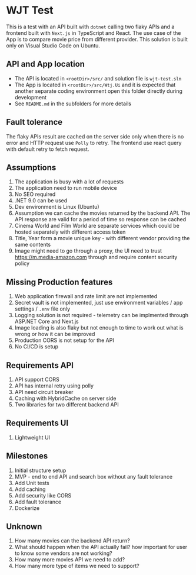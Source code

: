 # WJT Test

This is a test with an API built with `dotnet` calling two flaky APIs and a frontend built with `Next.js` in TypeScript and React.
The use case of the App is to compare movie price from different provider.
This solution is built only on Visual Studio Code on Ubuntu.

## API and App location

- The API is located in `<rootDir>/src/` and solution file is `wjt-test.sln`
- The App is located in `<rootDir>/src/Wtj.Ui` and it is expected that another separate coding environment open this folder directly during development
- See `README.md` in the subfolders for more details

## Fault tolerance

The flaky APIs result are cached on the server side only when there is no error and HTTP request use `Polly` to retry.
The frontend use react query with default retry to fetch request.

## Assumptions
1. The application is busy with a lot of requests
2. The application need to run mobile device
3. No SEO required
4. .NET 9.0 can be used
5. Dev environment is Linux (Ubuntu)
6. Assumption we can cache the movies returned by the backend API. The API response are valid for a period of time so response can be cached
7. Cinema World and Film World are separate services which could be hosted separately with different access token
8. Title, Year form a movie unique key - with different vendor providing the same contents
9. Image might need to go through a proxy, the UI need to trust https://m.media-amazon.com through and require content security policy

## Missing Production features
1. Web application firewall and rate limit are not implemented
2. Secret vault is not implemented, just use environment variables / app settings / `.env` file only
3. Logging solution is not required - telemetry can be implmented through ASP.NET Core and Next.js
4. Image loading is also flaky but not enough to time to work out what is wrong or how it can be improved
5. Production CORS is not setup for the API
6. No CI/CD is setup

## Requirements API
1. API support CORS
2. API has internal retry using polly
3. API need circuit breaker
4. Caching with HybridCache on server side
5. Two libraries for two different backend API

## Requirements UI
1. Lightweight UI

## Milestones
1. Initial structure setup
2. MVP - end to end API and search box without any fault tolerance
3. Add Unit tests
4. Add caching
5. Add security like CORS
6. Add fault tolerance
7. Dockerize

## Unknown
1. How many movies can the backend API return?
2. What should happen when the API actually fail? how important for user to know some vendors are not working?
3. How many more movies API we need to add?
4. How many more type of items we need to support?